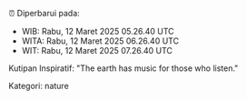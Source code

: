 ⏰ Diperbarui pada:
- WIB: Rabu, 12 Maret 2025 05.26.40 UTC
- WITA: Rabu, 12 Maret 2025 06.26.40 UTC
- WIT: Rabu, 12 Maret 2025 07.26.40 UTC

Kutipan Inspiratif:
"The earth has music for those who listen."


Kategori: nature

